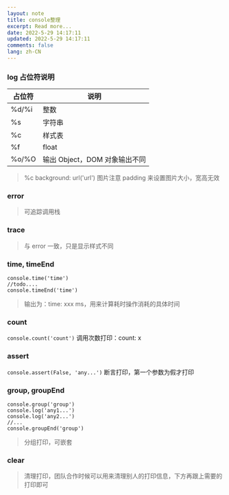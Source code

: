 ```yaml
---
layout: note
title: console整理
excerpt: Read more...
date: 2022-5-29 14:17:11
updated: 2022-5-29 14:17:11
comments: false
lang: zh-CN
---
```


### log 占位符说明
占位符|说明
-|-
%d/%i|整数
%s|字符串
%c|样式表
%f|float
%o/%O|输出 Object，DOM 对象输出不同
> %c background: url('url') 图片注意 padding 来设置图片大小，宽高无效

### error
> 可追踪调用栈

### trace
> 与 error 一致，只是显示样式不同

### time, timeEnd
```
console.time('time')
//todo....
console.timeEnd('time')
```
> 输出为：time: xxx ms，用来计算耗时操作消耗的具体时间

### count
`console.count('count')` 调用次数打印：count: x

### assert
`console.assert(False, 'any...')` 断言打印，第一个参数为假才打印

### group, groupEnd
```
console.group('group')
console.log('any1...')
console.log('any2...')
//...
console.groupEnd('group')
```
> 分组打印，可嵌套

### clear
> 清理打印，团队合作时候可以用来清理别人的打印信息，下方再跟上需要的打印即可
  
